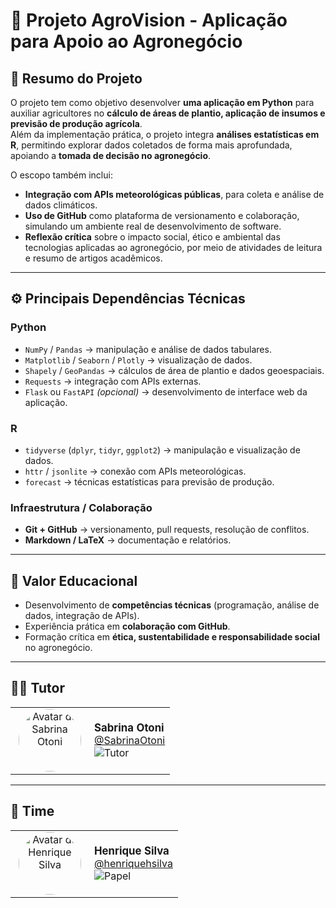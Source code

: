 # 🌾 Projeto AgroVision - Aplicação para Apoio ao Agronegócio

## 📌 Resumo do Projeto
O projeto tem como objetivo desenvolver **uma aplicação em Python** para auxiliar agricultores no **cálculo de áreas de plantio, aplicação de insumos e previsão de produção agrícola**.  
Além da implementação prática, o projeto integra **análises estatísticas em R**, permitindo explorar dados coletados de forma mais aprofundada, apoiando a **tomada de decisão no agronegócio**.  

O escopo também inclui:
- **Integração com APIs meteorológicas públicas**, para coleta e análise de dados climáticos.  
- **Uso de GitHub** como plataforma de versionamento e colaboração, simulando um ambiente real de desenvolvimento de software.  
- **Reflexão crítica** sobre o impacto social, ético e ambiental das tecnologias aplicadas ao agronegócio, por meio de atividades de leitura e resumo de artigos acadêmicos.  

---

## ⚙️ Principais Dependências Técnicas

### **Python**
- `NumPy` / `Pandas` → manipulação e análise de dados tabulares.  
- `Matplotlib` / `Seaborn` / `Plotly` → visualização de dados.  
- `Shapely` / `GeoPandas` → cálculos de área de plantio e dados geoespaciais.  
- `Requests` → integração com APIs externas.  
- `Flask` ou `FastAPI` *(opcional)* → desenvolvimento de interface web da aplicação.  

### **R**
- `tidyverse` (`dplyr`, `tidyr`, `ggplot2`) → manipulação e visualização de dados.  
- `httr` / `jsonlite` → conexão com APIs meteorológicas.  
- `forecast` → técnicas estatísticas para previsão de produção.  

### **Infraestrutura / Colaboração**
- **Git + GitHub** → versionamento, pull requests, resolução de conflitos.  
- **Markdown / LaTeX** → documentação e relatórios.  

---

## 🌱 Valor Educacional
- Desenvolvimento de **competências técnicas** (programação, análise de dados, integração de APIs).  
- Experiência prática em **colaboração com GitHub**.  
- Formação crítica em **ética, sustentabilidade e responsabilidade social** no agronegócio.

---

## 🧑‍🏫 Tutor

<table>
  <tr>
    <td width="110" align="center" valign="top">
      <a href="https://github.com/SabrinaOtoni">
        <img src="https://github.com/SabrinaOtoni.png" width="100" height="100" alt="Avatar de Sabrina Otoni" style="border-radius:50%; object-fit:cover;" />
      </a>
    </td>
    <td valign="middle">
      <strong style="font-size:1.05rem;">Sabrina Otoni</strong><br/>
      <a href="https://github.com/SabrinaOtoni">@SabrinaOtoni</a><br/>
      <img alt="Tutor" src="https://img.shields.io/badge/role-Tutor-4C1?style=flat-square" />
    </td>
  </tr>
</table>

---

## 👥 Time

<table>
  <tr>
    <td width="110" align="center" valign="top">
      <a href="https://github.com/henriquehsilva">
        <img src="https://github.com/henriquehsilva.png" width="100" height="100" alt="Avatar de Henrique Silva" style="border-radius:50%; object-fit:cover;" />
      </a>
    </td>
    <td valign="middle">
      <strong style="font-size:1.05rem;">Henrique Silva</strong><br/>
      <a href="https://github.com/henriquehsilva">@henriquehsilva</a><br/>
      <img alt="Papel" src="https://img.shields.io/badge/papel-Desenvolvedor-36a2eb?style=flat-square" />
    </td>
  </tr>
</table>



